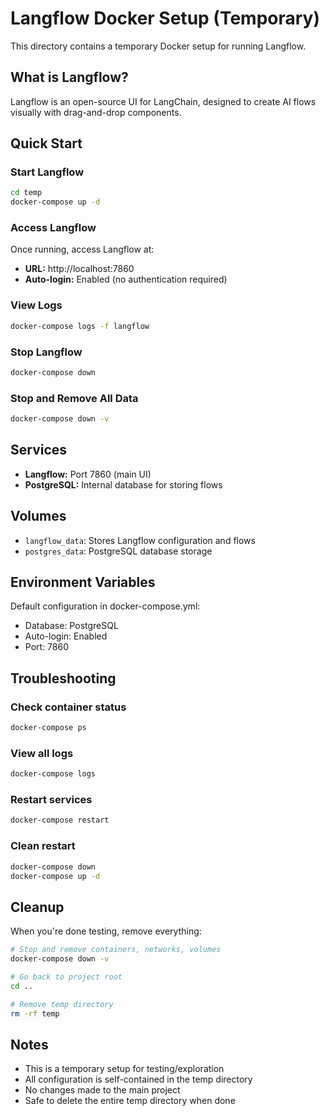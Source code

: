# Langflow Docker Setup (Temporary)

This directory contains a temporary Docker setup for running Langflow.

## What is Langflow?

Langflow is an open-source UI for LangChain, designed to create AI flows visually with drag-and-drop components.

## Quick Start

### Start Langflow

```bash
cd temp
docker-compose up -d
```

### Access Langflow

Once running, access Langflow at:
- **URL:** http://localhost:7860
- **Auto-login:** Enabled (no authentication required)

### View Logs

```bash
docker-compose logs -f langflow
```

### Stop Langflow

```bash
docker-compose down
```

### Stop and Remove All Data

```bash
docker-compose down -v
```

## Services

- **Langflow:** Port 7860 (main UI)
- **PostgreSQL:** Internal database for storing flows

## Volumes

- `langflow_data`: Stores Langflow configuration and flows
- `postgres_data`: PostgreSQL database storage

## Environment Variables

Default configuration in docker-compose.yml:
- Database: PostgreSQL
- Auto-login: Enabled
- Port: 7860

## Troubleshooting

### Check container status
```bash
docker-compose ps
```

### View all logs
```bash
docker-compose logs
```

### Restart services
```bash
docker-compose restart
```

### Clean restart
```bash
docker-compose down
docker-compose up -d
```

## Cleanup

When you're done testing, remove everything:

```bash
# Stop and remove containers, networks, volumes
docker-compose down -v

# Go back to project root
cd ..

# Remove temp directory
rm -rf temp
```

## Notes

- This is a temporary setup for testing/exploration
- All configuration is self-contained in the temp directory
- No changes made to the main project
- Safe to delete the entire temp directory when done
